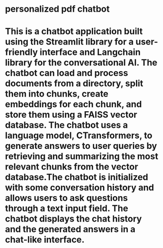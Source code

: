 # personalized pdf chatbot

# This is a chatbot application built using the Streamlit library for a user-friendly interface and Langchain library for the conversational AI. The chatbot can load and process documents from a directory, split them into chunks, create embeddings for each chunk, and store them using a FAISS vector database. The chatbot uses a language model, CTransformers, to generate answers to user queries by retrieving and summarizing the most relevant chunks from the vector database.The chatbot is initialized with some conversation history and allows users to ask questions through a text input field. The chatbot displays the chat history and the generated answers in a chat-like interface.
